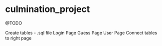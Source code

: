 # culmination_project

@TODO

Create tables - .sql file
Login Page
Guess Page
User Page
Connect tables to right page

